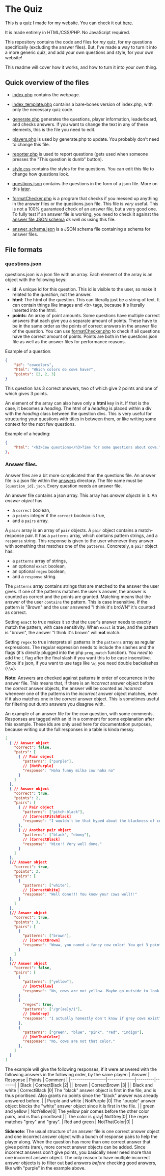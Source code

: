 # The Quiz

This is a quiz I made for my website. You can check it out [here](https://jochemleijenhorst.com/quiz).

It is made entirely in HTML/CSS/PHP. No JavaScript required.

This repository contains the code and files for *my* quiz, for *my* questions specifically (excluding the answer files). But, I've made a way to turn it into a more generic quiz, and add your own questions and style, for your own website!

This readme will cover how it works, and how to turn it into your own thing.

## Quick overview of the files
- [index.php](index.php) contains the webpage.
- [index_template.php](index_template.php) contains a bare-bones version of index.php, with only the necessary quiz code.
- [generate.php](generate.php) generates the questions, player information, leaderboard, and checks answers. If you want to change the text in any of these elements, this is the file you need to edit.
- [players.php](players.php) is used by generate.php to update. You probably don't need to change this file.
- [reporter.php](reporter.php) is used to report questions (gets used when someone presses the "This question is dumb" button).

- [style.css](style.css) contains the styles for the questions. You can edit this file to change how questions look.
- [questions.json](questions.json) contains the questions in the form of a json file. More on this [later](#questionsjson).
- [formatChecker.php](formatChecker.php) is a program that checks if you messed up anything in the answer files or the questions.json file. This file is *very* useful. This is not a 100% guaranteed check of an answer file, but a very good one. To fully test if an answer file is working, you need to check it against the [answer file JSON schema](answer_schema.json) *as well as* using this file.
- [answer_schema.json](answer_schema.json) is a JSON schema file containing a schema for answer files.


## File formats

### questions.json
questions.json is a json file with an array. Each element of the array is an object with the following keys:
- **id**: A unique id for this question. This id is visible to the user, so make it related to the *question*, not the answer.
- **html**: The html of the question. This can literally just be a string of text. It can contain things like images and &lt;b&gt; tags, because it's literally inserted into the html.
- **points**: An array of point amounts. Some questions have multiple correct answers that each give you a separate amount of points. These have to be in the same order as the points of correct answers in the answer file of the question. You can use [formatChecker.php](formatChecker.php) to check if all questions have the correct amount of points. Points are both in the questions.json file as well as the answer files for performance reasons.

Example of a question:
```json
{
    "id": "cowcolors",
    "html": "Which colors do cows have?",
    "points": [2, 2, 3]
}
```
This question has 3 correct answers, two of which give 2 points and one of which gives 3 points.

An element of the array can also have only a **html** key in it. If that is the case, it becomes a *heading*. The html of a *heading* is placed within a div with the *heading* class between the question divs. This is very useful for structuring your questions with titles in between them, or like writing some context for the next few questions.

Example of a heading:
```json
{
    "html": "<h3>Cow questions</h3>Time for some questions about cows."
},
```

### Answer files.
Answer files are a bit more complicated than the questions file. An answer file is a json file within the [answers](answers/) directory. The file name must be `[question_id].json`. Every question needs an answer file.

An answer file contains a json array. This array has *answer objects* in it. An *answer object* has
- a `correct` boolean,
- a `points` integer if the `correct` boolean is true,
- and a `pairs` array.

A `pairs` array is an array of `pair` objects. A `pair` object contains a match-response pair. It has a `patterns` array, which contains pattern strings, and a `response` string. This response is given to the user whenever they answer with something that matches one of the `patterns`. Concretely, a `pair` object has: 
- a `patterns` array of strings,
- an optional `exact` boolean,
- an optional `regex` boolean,
- and a `response` string.

The `patterns` array contains strings that are matched to the answer the user gives. If one of the patterns matches the user's answer, the answer is counted as correct and the points are granted. Matching means that the answer of the user `contains` the pattern. This is case insensitive. If the pattern is "Brown" and the user answered "I think it's broWN" it's counted as correct.

Setting `exact` to true makes it so that the user's answer needs to exactly match the pattern, with case sensitivity. When `exact` is true, and the pattern is "brown", the answer "I think it's brown" will **not** match.

Setting `regex` to true interprets all patterns in the `patterns` array as regular expressions. The regular expression needs to include the slashes and the flags (it's directly plugged into the php `preg_match` function). You *need* to add the `i` flag after the final slash if you want this to be case insensitive. Since it's json, if you want to use tags like `\w`, you need double backslashes (`\\w`).

**Note:**
Answers are checked against patterns in order of occurrence in the answer file. This means that, if there is an *incorrect* answer object before the *correct* answer objects, the answer will be counted as *incorrect* whenever one of the patterns in the *incorrect* answer object matches, even if it also matches one in the *correct* answer object. This is sometimes useful for filtering out dumb answers you disagree with.

An example of an answer file for the cow question, with some comments. Responses are tagged with an id in a comment for some explanation after this example. These ids are only used here for documentation purposes, because writing out the full responses in a table is kinda messy.
```json
[
  { // Answer object
    "correct": false,
    "pairs": [
      { // Pair object
        "patterns": ["purple"],
        // [NotPurple]
        "response": "Haha funny milka cow haha no"
      }
    ]
  },
  { // Answer object
    "correct": true,
    "points": 2,
    "pairs": [
      { // Pair object
        "patterns": ["pitch-black"],
        // [CorrectPitchBlack]
        "response": "I wouldn't be that hyped about the blackness of cows honestly, they're black in a normal way, not pitch black, but I'll give you the point."
      },
      { // Another pair object
        "patterns": ["black", "ebony"],
        // [CorrectBlack]
        "response": "Nice!! Very well done."
      }
    ]
  },
  {// Answer object
    "correct": true,
    "points": 2,
    "pairs": [
      {
        "patterns": ["white"],
        // [CorrectWhite]
        "response": "Well done!!! You know your cows well!!"
      }
    ]
  },
  {// Answer object
    "correct": true,
    "points": 3,
    "pairs": [
      {
        "patterns": ["brown"],
        // [CorrectBrown]
        "response": "Woww, you named a fancy cow color! You get 3 points for that!"
      }
    ]
  },
  {// Answer object
    "correct": false,
    "pairs": [
      {
        "patterns": ["yellow"],
        // [NotYellow]
        "response": "No, cows are not yellow. Maybe go outside to look at some cows for once"
      }
      {
        "regex": true,
        "patterns": ["/gr[ae]y/i"],
        // [NotGrey]
        "response": "I actually honestly don't know if grey cows exist"
      },
      {
        "patterns": ["green", "blue", "pink", "red", "indigo"],
        // [NotThatColor]
        "response": "No, cows are not that color."
      },
    ]
  }
]
```

The example will give the following responses, if it were answered with the following answers in the following order, by the same player:
| Answer           | Response     | Points | Comment |
|------------------|--------------|---------|-------|
| Black            | CorrectBlack |2| |
| brown            | CorrectBrown |3| |
| Black and white  | CorrectBlack |0| The "black" answer object is first in the file, and is thus prioritised. Also grants no points since the "black" answer was already answered before. |
| Purple and white | NotPurple |0| The "purple" answer object blocks the "white" answer object since it is first in the file. |
| green and yellow | NotYellow|0| The yellow pair comes before the other color pairs, and is thus prioritised.|
| The color is gray| NotGrey|0| The regex matches "grey" and "gray".
| Red and green    | NotThatColor|0|         | 

**Sidenote**: The usual structure of an answer file is one correct answer object and one incorrect answer object with a bunch of response pairs to help the player along. When the question has more than one correct answer that gives points (rare), more correct answer objects can be added. Since incorrect answers don't give points, you basically never need more than one incorrect answer object. The only reason to have multiple incorrect answer objects is to filter out bad answers *before* checking good answers, like with "purple" in the example above.

<!-- TODO: Write about the [PERSONAL] and [STYLE] things. -->
<!-- TODO: Change main.css to be more generic. -->